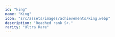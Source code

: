 ```yaml
---
id: "king"
name: "King"
icon: "src/assets/images/achievements/king.webp"
description: "Reached rank S+."
rarity: "Ultra Rare"
---
```

